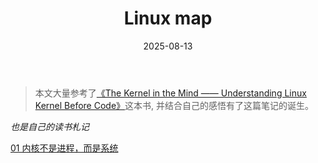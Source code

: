 ﻿---
title: Linux map
date: 2025-08-13
layout: note
excerpt: 笔记的初衷主要是为了应付秋招，之后东西越来越多，会进行归纳。:)
---

> 本文大量参考了[《The Kernel in the Mind —— Understanding Linux Kernel Before Code》](https://cppguide.cn/pages/the-kernel-in-the-mind-contents/#%E7%BF%BB%E8%AF%91%E8%AF%B4%E6%98%8E)这本书,
并结合自己的感悟有了这篇笔记的诞生。

*也是自己的读书札记*


[01 内核不是进程，而是系统](./linuxMap/ch01内核不是进程而是系统.md)

